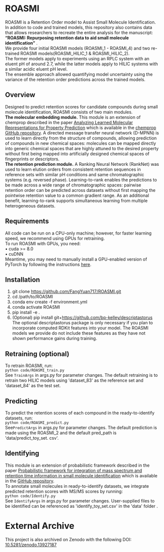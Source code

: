 # ROASMI
ROASMI is a Retention Order model to Assist Small Molecule Identification.   
In addition to code and trained models, this repository also contains data that allows researchers to recreate the entire analysis for the manuscript:  
**“ROASMI: Repurposing retention data to aid small molecule identification”** .  
We provide four initial ROASMI models (ROASMI_1 - ROASMI_4) and two re-trained ROASMI models(ROASMI_HILIC_1 & ROASMI_HILIC_2).   
The former models apply to experiments using an RPLC system with an eluent pH of around 2.7, while the latter models apply to HILIC systems with a similar acidic eluent pH level.  
The ensemble approach allowed quantifying model uncertainty using the variance of the retention order predictions across the trained models.   
## Overview
Designed to predict retention scores for candidate compounds during small molecule identification, ROASMI consists of two main modules.    
**The molecular embedding module.** This module is an extension of chemprop described in the paper [Analyzing Learned Molecular Representations for Property Prediction](https://pubs.acs.org/doi/10.1021/acs.jcim.9b00237) which is available in the [chemprop GitHub repository](https://github.com/chemprop/chemprop). A directed message transfer neural network (D-MPNN) is used to learn directly from the structure of compounds, allowing prediction of compounds in new chemical spaces: molecules can be mapped directly into generic chemical spaces that are highly attuned to the desired property without first being mapped into artificially designed chemical spaces of fingerprints or descriptors.   
**The retention prediction module.** A Ranking Neural Network (RankNet) was used to learn elution orders from consistent retention sequences in reference sets with similar pH conditions and same chromatographic systems (e.g. reversed phase). Learning-to-rank enables the predictions to be made across a wide range of chromatographic spaces: pairwise retention order can be predicted across datasets without first mapping the pointwise retention value to a common gradient range. As an additional benefit, learning-to-rank supports simultaneous learning from multiple heterogeneous datasets.    
## Requirements
All code can be run on a CPU-only machine; however, for faster learning speed, we recommend using GPUs for retraining.    
To run ROASMI with GPUs, you need:   
  •	cuda >= 8.0  
  •	cuDNN  
Meantime, you may need to manually install a GPU-enabled version of PyTorch by following the instructions [here](https://pytorch.org/get-started/locally/).  
## Installation  
  1.	git clone https://github.com/FangYuan717/ROASMI.git
  2.	cd /path/to/ROASMI
  3.	conda env create -f environment.yml
  4.	conda activate ROASMI
  5.	pip install -e .
  6.	(Optional) pip install git+https://github.com/bp-kelley/descriptastorus  
The optional descriptastorus package is only necessary if you plan to incorporate computed RDKit features into your model. The ROASMI models we provide do not include these features as they have not shown performance gains during training.      
## Retraining (optional)
To retrain ROASMI, run:  
  `python code/ROASMI_train.py`  
See `TrainArgs` in args.py for parameter changes. The default retraining is to retrain two HILIC models using 'dataset_83' as the reference set and 'dataset_84' as the test set.  
## Predicting
To predict the retention scores of each compound in the ready-to-identify datasets, run:  
  `python code/ROASMI_predict.py`   
See`PredictArgs` in args.py for parameter changes. The default prediction is made using the ROASMI_2 and the default pred_path is 'data/predict_toy_set. csv'.  
## Identifying
This module is an extension of probabilistic framework described in the paper [Probabilistic framework for integration of mass spectrum and retention time information in small molecule identification](https://academic.oup.com/bioinformatics/article/37/12/1724/6007259?login=true) which is available in the [GitHub repository](https://github.com/aalto-ics-kepaco/msms_rt_score_integration).   
To annotate small molecules in ready-to-identify datasets, we integrate predicted retention scores with MS/MS scores by running:  
  `python code/Identify.py`  
See `IdentifyArgs` in args.py for parameter changes. User-supplied files to be identified can be referenced as 'identify_toy_set.csv' in the 'data' folder .
# External Archive
This project is also archived on Zenodo with the following DOI: [10.5281/zenodo.13927187](https://doi.org/10.5281/zenodo.13927187)
